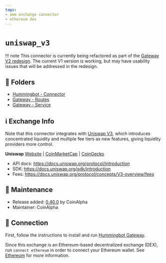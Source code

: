 ```yaml
---
tags:
- amm exchange connector
- ethereum dex
---
```


# `uniswap_v3`

!!! note
    This connector is currently being refactored as part of the [Gateway V2 redesign](/developers/gateway). The current V1 version is working, but may have usability issues that will be addressed in the redesign.

## 📁 Folders

* [Hummingbot - Connector](https://github.com/hummingbot/hummingbot/tree/master/hummingbot/connector/connector/uniswap_v3)
* [Gateway - Routes](https://github.com/CoinAlpha/gateway-api/blob/master/src/routes/uniswap_v3.ts)
* [Gateway - Service](https://github.com/CoinAlpha/gateway-api/blob/master/src/services/uniswap_v3.js)


## ℹ️ Exchange Info

Note that this connector integrates with [Uniswap V3](https://docs.uniswap.org/protocol/introduction), which introduces concentrated liquidity and multiple fee tiers as new features, giving liquidity providers more control.

**Uniswap** 
[Website](https://uniswap.org/) | [CoinMarketCap](https://coinmarketcap.com/currencies/terra-luna/) | [CoinGecko](https://www.coingecko.com/en/coins/uniswap)

* API docs: https://docs.uniswap.org/protocol/introduction
* SDK: https://docs.uniswap.org/sdk/introduction
* Fees: https://docs.uniswap.org/protocol/concepts/V3-overview/fees

## 👷 Maintenance

* Release added: [0.40.0](/release-notes/0.40.0/) by CoinAlpha
* Maintainer: CoinAlpha

## 🔑 Connection

First, follow the instructions to install and run [Hummingbot Gateway](/protocols/gateway/).

Since this exchange is an Ethereum-based decentralized exchange (DEX), run `connect ethereum` in order to connect your Ethereum wallet. See [Ethereum](/protocols/ethereum) for more information.

